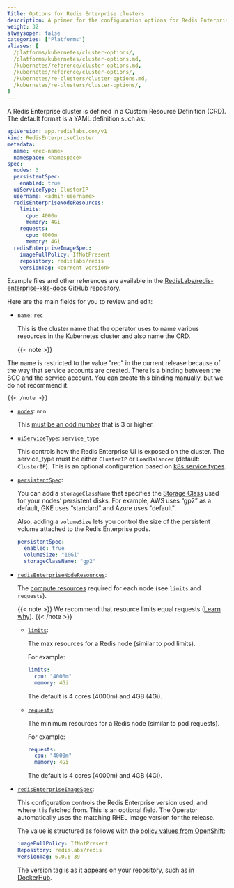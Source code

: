 ```yaml
---
Title: Options for Redis Enterprise clusters
description: A primer for the configuration options for Redis Enterprise cluster Custom Resource Definitions.
weight: 32
alwaysopen: false
categories: ["Platforms"]
aliases: [
  /platforms/kubernetes/cluster-options/,
  /platforms/kubernetes/cluster-options.md,
  /kubernetes/reference/cluster-options.md,
  /kubernetes/reference/cluster-options/,
  /kubernetes/re-clusters/cluster-options.md,
  /kubernetes/re-clusters/cluster-options/,
]
---
```

A Redis Enterprise cluster is defined in a Custom Resource Definition (CRD). The default format is a YAML definition such as:

```yaml
apiVersion: app.redislabs.com/v1
kind: RedisEnterpriseCluster
metadata:
  name: <rec-name>
  namespace: <namespace>
spec:
  nodes: 3
  persistentSpec:
    enabled: true
  uiServiceType: ClusterIP
  username: <admin-username>
  redisEnterpriseNodeResources:
    limits:
      cpu: 4000m
      memory: 4Gi
    requests:
      cpu: 4000m
      memory: 4Gi
  redisEnterpriseImageSpec:
    imagePullPolicy: IfNotPresent
    repository: redislabs/redis
    versionTag: <current-version>
```

Example files and other references are available in the [RedisLabs/redis-enterprise-k8s-docs](https://github.com/RedisLabs/redis-enterprise-k8s-docs) GitHub repository.

Here are the main fields for you to review and edit:

- `name`: `rec`

    This is the cluster name that the operator uses to name various
    resources in the Kubernetes cluster and also name the CRD.

    {{< note >}}

The name is restricted to the value "rec" in the current release because of the way that service accounts are created.
There is a binding between the SCC and the service account.
You can create this binding manually, but we do not recommend it.

    {{< /note >}}

- [`nodes`](https://github.com/RedisLabs/redis-enterprise-k8s-docs/blob/master/redis_enterprise_cluster_api.md#redisenterpriseclusterspec): `nnn`

    This [must be an odd number](https://redislabs.com/redis-enterprise/technology/highly-available-redis/) that is 3 or higher.
- [`uiServiceType`](https://github.com/RedisLabs/redis-enterprise-k8s-docs/blob/master/redis_enterprise_cluster_api.md#redisenterpriseclusterspec): `service_type`

    This controls how the Redis Enterprise UI is exposed on the cluster.
    The service_type must be either `ClusterIP` or `LoadBalancer` (default: `ClusterIP`).
    This is an optional configuration based on [k8s service types](https://kubernetes.io/docs/tutorials/kubernetes-basics/expose/expose-intro/).

- [`persistentSpec`](https://github.com/RedisLabs/redis-enterprise-k8s-docs/blob/master/redis_enterprise_cluster_api.md#redisenterpriseclusterspec):

    You can add a `storageClassName` that specifies the [Storage Class](https://kubernetes.io/docs/concepts/storage/storage-classes/) used for your nodes’ persistent disks. For example, AWS uses “gp2” as a default, GKE uses “standard” and Azure uses "default".

    Also, adding a `volumeSize` lets you control the size of the persistent volume attached to the Redis Enterprise pods.

    ```yaml
    persistentSpec:
      enabled: true
      volumeSize: "10Gi"
      storageClassName: "gp2"
    ```

- [`redisEnterpriseNodeResources`](https://github.com/RedisLabs/redis-enterprise-k8s-docs/blob/master/redis_enterprise_cluster_api.md#redisenterpriseclusterspec):

    The [compute resources](https://docs.openshift.com/enterprise/3.2/dev_guide/compute_resources.html#dev-compute-resources) required for each node (see `limits` and `requests`).

    {{< note >}}
We recommend that resource limits equal requests ([Learn why](https://github.com/RedisLabs/redis-enterprise-k8s-docs/blob/master/topics.md#guaranteed-quality-of-service)).
    {{< /note >}}

    - [`limits`](https://github.com/RedisLabs/redis-enterprise-k8s-docs/blob/master/redis_enterprise_cluster_api.md#redisenterpriseclusterspec):

        The max resources for a Redis node (similar to pod limits).

        For example:

        ```yaml
        limits:
          cpu: "4000m"
          memory: 4Gi
        ```

        The default is 4 cores (4000m) and 4GB (4Gi).

    - [`requests`](https://github.com/RedisLabs/redis-enterprise-k8s-docs/blob/master/redis_enterprise_cluster_api.md#redisenterpriseclusterspec):

        The minimum resources for a Redis node (similar to pod requests).

        For example:

        ```yaml
        requests:
          cpu: "4000m"
          memory: 4Gi
        ```

        The default is 4 cores (4000m) and 4GB (4Gi).

- [`redisEnterpriseImageSpec`](https://github.com/RedisLabs/redis-enterprise-k8s-docs/blob/master/redis_enterprise_cluster_api.md#imagespec):

    This configuration controls the Redis Enterprise version used, and where it is fetched from. This is an optional field. The Operator automatically uses the matching RHEL image version for the release.

    The value is structured as follows with the [policy values from OpenShift](https://docs.openshift.com/enterprise/3.0/architecture/core_concepts/builds_and_image_streams.html#image-pull-policy):

    ```yaml
    imagePullPolicy: IfNotPresent
    Repository: redislabs/redis
    versionTag: 6.0.6-39
    ```

    The version tag is as it appears on your repository, such as in [DockerHub](https://hub.docker.com/r/redislabs/redis/).
